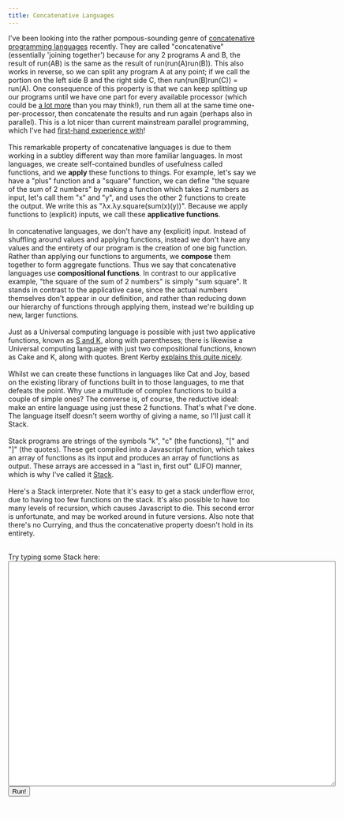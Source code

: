 ```yaml
---
title: Concatenative Languages
---
```

I&#39;ve been looking into the rather pompous-sounding genre of <a href="http://en.wikipedia.org/wiki/Concatenative_programming_language" rel="" target="_blank" title="concatenative programming languages: (this link will open in a new window)">concatenative programming languages</a> recently. They are called &quot;concatenative&quot; (essentially &#39;joining together&#39;) because for any 2 programs A and B, the result of run(AB) is the same as the result of run(run(A)run(B)). This also works in reverse, so we can split any program A at any point; if we call the portion on the left side B and the right side C, then run(run(B)run(C)) = run(A). One consequence of this property is that we can keep splitting up our programs until we have one part for every available processor (which could be <a href="http://en.wikipedia.org/wiki/Graphics_processing_unit" rel="" target="_blank" title="a lot more: (this link will open in a new window)">a lot more</a> than you may think!), run them all at the same time one-per-processor, then concatenate the results and run again (perhaps also in parallel). This is a lot nicer than current mainstream parallel programming, which I&#39;ve had <a href="http://chriswarbo.net/git/gpu-simulations" rel="" target="_blank" title="first-hand experience with: (this link will open in a new window)">first-hand experience with</a>!<br />
<br />
This remarkable property of concatenative languages is due to them working in a subtley different way than more familiar languages. In most languages, we create self-contained bundles of usefulness called functions, and we <b>apply</b> these functions to things. For example, let&#39;s say we have a &quot;plus&quot; function and a &quot;square&quot; function, we can define &quot;the square of the sum of 2 numbers&quot; by making a function which takes 2 numbers as input, let&#39;s call them &quot;x&quot; and &quot;y&quot;, and uses the other 2 functions to create the output. We write this as &quot;&lambda;x.&lambda;y.square(sum(x)(y))&quot;. Because we apply functions to (explicit) inputs, we call these <b>applicative functions</b>.<br />
<br />
In concatenative languages, we don&#39;t have any (explicit) input. Instead of shuffling around values and applying functions, instead we don&#39;t have any values and the entirety of our program is the creation of one big function. Rather than applying our functions to arguments, we <b>compose</b> them together to form aggregate functions. Thus we say that concatenative languages use <b>compositional functions</b>. In contrast to our applicative example, &quot;the square of the sum of 2 numbers&quot; is simply &quot;sum square&quot;. It stands in contrast to the applicative case, since the actual numbers themselves don&#39;t appear in our definition, and rather than reducing down our hierarchy of functions through applying them, instead we&#39;re building up new, larger functions.<br />
<br />
Just as a Universal computing language is possible with just two applicative functions, known as <a href="http://en.wikipedia.org/wiki/SKI_combinator_calculus" rel="" target="_blank" title="S and K: (this link will open in a new window)">S and K</a>, along with parentheses; there is likewise a Universal computing language with just two compositional functions, known as Cake and K, along with quotes. Brent Kerby <a href="http://tunes.org/~iepos/joy.html" rel="" target="_blank" title="explains this quite nicely: (this link will open in a new window)">explains this quite nicely</a>.<br />
<br />
Whilst we can create these functions in languages like Cat and Joy, based on the existing library of functions built in to those languages, to me that defeats the point. Why use a multitude of complex functions to build a couple of simple ones? The converse is, of course, the reductive ideal: make an entire language using just these 2 functions. That&#39;s what I&#39;ve done. The language itself doesn&#39;t seem worthy of giving a name, so I&#39;ll just call it Stack.<br />
<br />
Stack programs are strings of the symbols &quot;k&quot;, &quot;c&quot; (the functions), &quot;[&quot; and &quot;]&quot; (the quotes). These get compiled into a Javascript function, which takes an array of functions as its input and produces an array of functions as output. These arrays are accessed in a &quot;last in, first out&quot; (LIFO) manner, which is why I&#39;ve called it <a href="http://en.wikipedia.org/wiki/Stack_(abstract_data_type)" rel="" target="_blank" title="Stack: (this link will open in a new window)">Stack</a>.<br />
<br />
Here&#39;s a Stack interpreter. Note that it&#39;s easy to get a stack underflow error, due to having too few functions on the stack. It&#39;s also possible to have too many levels of recursion, which causes Javascript to die. This second error is unfortunate, and may be worked around in future versions. Also note that there&#39;s no Currying, and thus the concatenative property doesn&#39;t hold in its entirety.<br />
<br />

<script type="text/javascript" src="/js/jquery.js"></script>
<script type="text/javascript" src="/js/stack.js"></script>

<form action="" id="stackform" type="get">
    <label for="text">Try typing some Stack here:</label>
    <br />
    <textarea cols="80" id="text" rows="30" type="text"></textarea>
    <br />
    <button id="run">Run!</button>
</form>
<script type="text/javascript"> // <![CDATA[
    $('#run').click(function() {
        var formatted = s(
            $('#text').val()
        )([]).toString();
        $('#output').text(formatted);
        return false;
    });
// ]]> </script>
<a id="output" style="border: solid white 1px; display: block;">&nbsp;</a>
